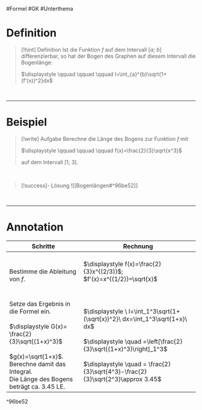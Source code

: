 #Formel  #GK #Unterthema  

# Definition

>[!hint] Definition
>Ist die Funktion $f$ auf dem Intervall $[a;\ b]$ differenzierbar, so hat der Bogen des Graphen auf diesem Intervall die Bogenlänge:
>
>$\displaystyle \qquad \qquad \qquad l=\int_{a}^{b}\sqrt{1+(f'(x))^2}dx$

<br>

___
# Beispiel

>[!write] Aufgabe
>Berechne die Länge des Bogens zur Funktion $f$ mit 
>
>$\displaystyle \qquad \qquad \qquad f(x)=\frac{2}{3}\sqrt{x^3}$ 
>
>auf dem Intervall $[1;\ 3]$. 

<br>

>[!success]- Lösung
>![[Bogenlängen#^96be52]]

<br>

___
# Annotation

| Schritte | Rechnung |
| ---- | ---- |
| <br>Bestimme die Ableitung von $f$. | <br>$\displaystyle f(x)=\frac{2}{3}x^{(2/3)}$;  $f'(x)=x^{(1/2)}=\sqrt{x}$ <br>$\quad$ |
| <br>Setze das Ergebnis in die Formel ein.<br><br>$\displaystyle G(x)= \frac{2}{3}\sqrt{(1+x)^3}$<br><br>$g(x)=\sqrt{1+x}$.<br>Berechne damit das Integral.<br>Die Länge des Bogens beträgt ca. 3.45 LE. | <br>$\displaystyle \ l=\int_1^3\sqrt{1+(\sqrt{x})^2}\ dx=\int_1^3\sqrt{1+x}\ dx$<br><br>$\displaystyle \quad =\left[\frac{2}{3}\sqrt{(1+x)^3}\right]_1^3$<br><br>$\displaystyle \quad = \frac{2}{3}\sqrt{4^3}-\frac{2}{3}\sqrt{2^3}\approx 3.45$ |

^96be52

